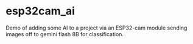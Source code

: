 # esp32cam_ai
Demo of adding some AI to a project via an ESP32-cam module sending images off to gemini flash 8B for classification.
